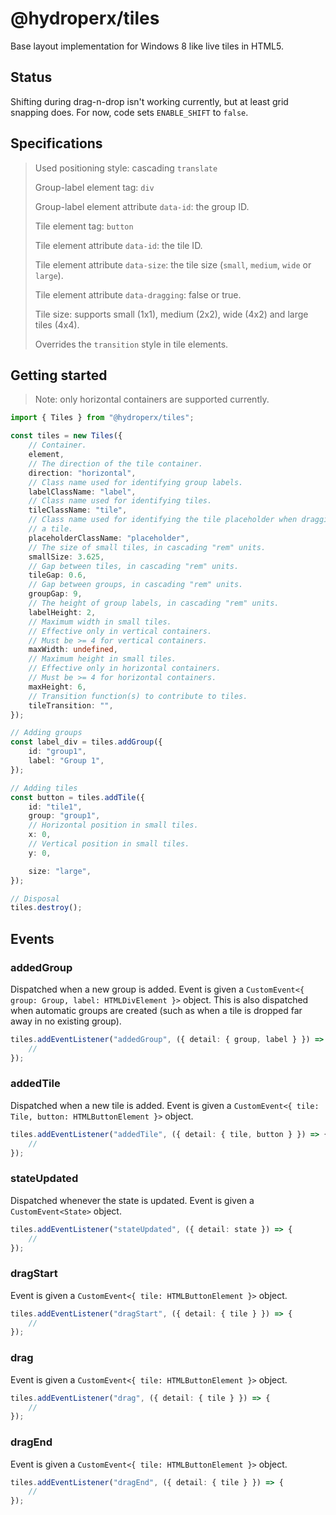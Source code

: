 # @hydroperx/tiles

Base layout implementation for Windows 8 like live tiles in HTML5.

## Status

Shifting during drag-n-drop isn't working currently, but at least grid snapping does.
For now, code sets `ENABLE_SHIFT` to `false`.

## Specifications

<blockquote>

Used positioning style: cascading `translate`

Group-label element tag: `div`

Group-label element attribute `data-id`: the group ID.

Tile element tag: `button`

Tile element attribute `data-id`: the tile ID.

Tile element attribute `data-size`: the tile size (`small`, `medium`, `wide` or `large`).

Tile element attribute `data-dragging`: false or true.

Tile size: supports small (1x1), medium (2x2), wide (4x2) and large tiles (4x4).

Overrides the `transition` style in tile elements.

</blockquote>

## Getting started

> Note: only horizontal containers are supported currently.

```ts
import { Tiles } from "@hydroperx/tiles";

const tiles = new Tiles({
    // Container.
    element,
    // The direction of the tile container.
    direction: "horizontal",
    // Class name used for identifying group labels.
    labelClassName: "label",
    // Class name used for identifying tiles.
    tileClassName: "tile",
    // Class name used for identifying the tile placeholder when dragging
    // a tile.
    placeholderClassName: "placeholder",
    // The size of small tiles, in cascading "rem" units.
    smallSize: 3.625,
    // Gap between tiles, in cascading "rem" units.
    tileGap: 0.6,
    // Gap between groups, in cascading "rem" units.
    groupGap: 9,
    // The height of group labels, in cascading "rem" units.
    labelHeight: 2,
    // Maximum width in small tiles.
    // Effective only in vertical containers.
    // Must be >= 4 for vertical containers.
    maxWidth: undefined,
    // Maximum height in small tiles.
    // Effective only in horizontal containers.
    // Must be >= 4 for horizontal containers.
    maxHeight: 6,
    // Transition function(s) to contribute to tiles.
    tileTransition: "",
});

// Adding groups
const label_div = tiles.addGroup({
    id: "group1",
    label: "Group 1",
});

// Adding tiles
const button = tiles.addTile({
    id: "tile1",
    group: "group1",
    // Horizontal position in small tiles.
    x: 0,
    // Vertical position in small tiles.
    y: 0,

    size: "large",
});

// Disposal
tiles.destroy();
```

## Events

### addedGroup

Dispatched when a new group is added. Event is given a `CustomEvent<{ group: Group, label: HTMLDivElement }>` object. This is also dispatched when automatic groups are created (such as when a tile is dropped far away in no existing group).

```ts
tiles.addEventListener("addedGroup", ({ detail: { group, label } }) => {
    //
});
```

### addedTile

Dispatched when a new tile is added. Event is given a `CustomEvent<{ tile: Tile, button: HTMLButtonElement }>` object.

```ts
tiles.addEventListener("addedTile", ({ detail: { tile, button } }) => {
    //
});
```

### stateUpdated

Dispatched whenever the state is updated. Event is given a `CustomEvent<State>` object.

```ts
tiles.addEventListener("stateUpdated", ({ detail: state }) => {
    //
});
```

### dragStart

Event is given a `CustomEvent<{ tile: HTMLButtonElement }>` object.

```ts
tiles.addEventListener("dragStart", ({ detail: { tile } }) => {
    //
});
```

### drag

Event is given a `CustomEvent<{ tile: HTMLButtonElement }>` object.

```ts
tiles.addEventListener("drag", ({ detail: { tile } }) => {
    //
});
```

### dragEnd

Event is given a `CustomEvent<{ tile: HTMLButtonElement }>` object.

```ts
tiles.addEventListener("dragEnd", ({ detail: { tile } }) => {
    //
});
```